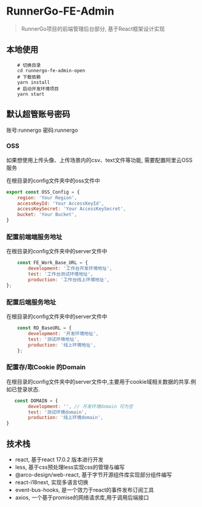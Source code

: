 # RunnerGo-FE-Admin

> RunnerGo项目的前端管理后台部分, 基于React框架设计实现

## 本地使用

```shell
    # 切换目录
    cd runnergo-fe-admin-open
    # 下载依赖
    yarn install
    # 启动开发环境项目
    yarn start
```

## 默认超管账号密码
账号:runnergo
密码:runnergo

### OSS

如果想使用上传头像、上传场景内的csv、text文件等功能, 需要配置阿里云OSS服务

在根目录的config文件夹中的oss文件中

```js
export const OSS_Config = {
    region: 'Your Region',
    accessKeyId: 'Your AccessKeyId',
    accessKeySecret: 'Your AccessKeySecret',
    bucket: 'Your Bucket',
}
```

### 配置前端端服务地址

在根目录的config文件夹中的server文件中

```js
    const FE_Work_Base_URL = {
        development: '工作台开发环境地址',
        test: '工作台测试环境地址',
        production: '工作台线上环境地址',
};
```

### 配置后端服务地址

在根目录的config文件夹中的server文件中

```js
    const RD_BaseURL = {
        development: '开发环境地址',
        test: '测试环境地址',
        production: '线上环境地址',
    };
```

### 配置存/取Cookie 的Domain

在根目录的config文件夹中的server文件中,主要用于cookie域相关数据的共享.例如已登录状态.

```js
   const DOMAIN = {
        development: '', // 开发环境domain 可为空
        test: '测试环境domain',
        production: '线上环境domain',
}
```

## 技术栈

- react, 基于react 17.0.2 版本进行开发
- less, 基于css预处理less实现css的管理与编写
- @arco-design/web-react, 基于字节开源组件库实现部分组件编写
- react-i18next, 实现多语言切换
- event-bus-hooks, 是一个效力于react的事件发布订阅工具
- axios, 一个基于promise的网络请求库,用于调用后端接口

